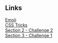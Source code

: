 ## Links

[Emoji](https://getemoji.com/)  
[CSS Tricks](https://css-tricks.com/)  
[Section 2 - Challenge 2](https://codepen.io/jonasschmedtmann/pen/ZELVmJX/48f20ea036df9afc09978b07eca226b8)  
[Section 3 - Challenge 1](https://codepen.io/jonasschmedtmann/pen/zYNyMJL/256706a9de79baf1bd19abcb68e820d9)  
